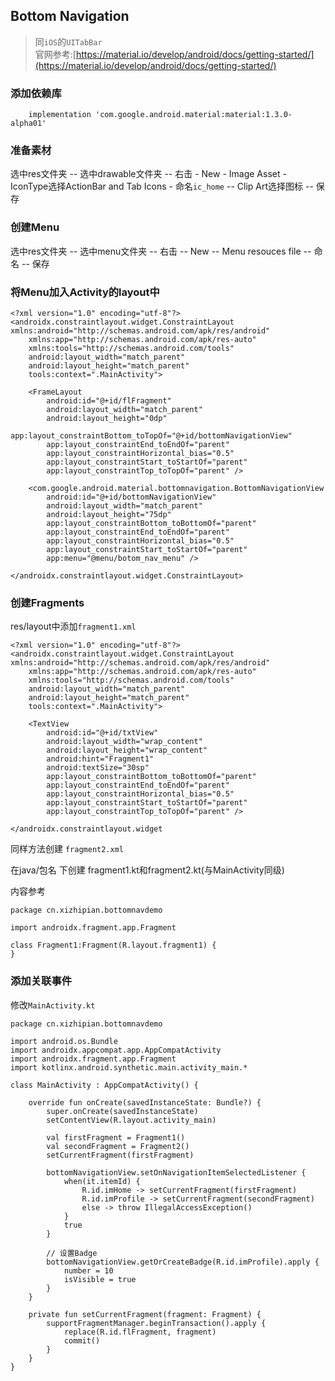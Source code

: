 ## Bottom Navigation
> 同`iOS`的`UITabBar`		
> 官网参考:[https://material.io/develop/android/docs/getting-started/](https://material.io/develop/android/docs/getting-started/)

### 添加依赖库
```
    implementation 'com.google.android.material:material:1.3.0-alpha01'
```

### 准备素材
选中res文件夹 -- 选中drawable文件夹 -- 右击 - New - Image Asset - IconType选择ActionBar and Tab Icons - 命名`ic_home` -- Clip Art选择图标 -- 保存

### 创建Menu
选中res文件夹 -- 选中menu文件夹 -- 右击 -- New -- Menu resouces file -- 命名 -- 保存

### 将Menu加入Activity的layout中
```
<?xml version="1.0" encoding="utf-8"?>
<androidx.constraintlayout.widget.ConstraintLayout xmlns:android="http://schemas.android.com/apk/res/android"
    xmlns:app="http://schemas.android.com/apk/res-auto"
    xmlns:tools="http://schemas.android.com/tools"
    android:layout_width="match_parent"
    android:layout_height="match_parent"
    tools:context=".MainActivity">

    <FrameLayout
        android:id="@+id/flFragment"
        android:layout_width="match_parent"
        android:layout_height="0dp"
        app:layout_constraintBottom_toTopOf="@+id/bottomNavigationView"
        app:layout_constraintEnd_toEndOf="parent"
        app:layout_constraintHorizontal_bias="0.5"
        app:layout_constraintStart_toStartOf="parent"
        app:layout_constraintTop_toTopOf="parent" />

    <com.google.android.material.bottomnavigation.BottomNavigationView
        android:id="@+id/bottomNavigationView"
        android:layout_width="match_parent"
        android:layout_height="75dp"
        app:layout_constraintBottom_toBottomOf="parent"
        app:layout_constraintEnd_toEndOf="parent"
        app:layout_constraintHorizontal_bias="0.5"
        app:layout_constraintStart_toStartOf="parent"
        app:menu="@menu/botom_nav_menu" />

</androidx.constraintlayout.widget.ConstraintLayout>
```

### 创建Fragments
res/layout中添加`fragment1.xml`

```
<?xml version="1.0" encoding="utf-8"?>
<androidx.constraintlayout.widget.ConstraintLayout xmlns:android="http://schemas.android.com/apk/res/android"
    xmlns:app="http://schemas.android.com/apk/res-auto"
    xmlns:tools="http://schemas.android.com/tools"
    android:layout_width="match_parent"
    android:layout_height="match_parent"
    tools:context=".MainActivity">

    <TextView
        android:id="@+id/txtView"
        android:layout_width="wrap_content"
        android:layout_height="wrap_content"
        android:hint="Fragment1"
        android:textSize="30sp"
        app:layout_constraintBottom_toBottomOf="parent"
        app:layout_constraintEnd_toEndOf="parent"
        app:layout_constraintHorizontal_bias="0.5"
        app:layout_constraintStart_toStartOf="parent"
        app:layout_constraintTop_toTopOf="parent" />

</androidx.constraintlayout.widget
```

同样方法创建 `fragment2.xml`

在java/包名 下创建 fragment1.kt和fragment2.kt(与MainActivity同级)

内容参考

```
package cn.xizhipian.bottomnavdemo

import androidx.fragment.app.Fragment

class Fragment1:Fragment(R.layout.fragment1) {
}
```

### 添加关联事件
修改`MainActivity.kt`

```
package cn.xizhipian.bottomnavdemo

import android.os.Bundle
import androidx.appcompat.app.AppCompatActivity
import androidx.fragment.app.Fragment
import kotlinx.android.synthetic.main.activity_main.*

class MainActivity : AppCompatActivity() {

    override fun onCreate(savedInstanceState: Bundle?) {
        super.onCreate(savedInstanceState)
        setContentView(R.layout.activity_main)

        val firstFragment = Fragment1()
        val secondFragment = Fragment2()
        setCurrentFragment(firstFragment)

        bottomNavigationView.setOnNavigationItemSelectedListener {
            when(it.itemId) {
                R.id.imHome -> setCurrentFragment(firstFragment)
                R.id.imProfile -> setCurrentFragment(secondFragment)
                else -> throw IllegalAccessException()
            }
            true
        }

        // 设置Badge
        bottomNavigationView.getOrCreateBadge(R.id.imProfile).apply {
            number = 10
            isVisible = true
        }
    }

    private fun setCurrentFragment(fragment: Fragment) {
        supportFragmentManager.beginTransaction().apply {
            replace(R.id.flFragment, fragment)
            commit()
        }
    }
}
```